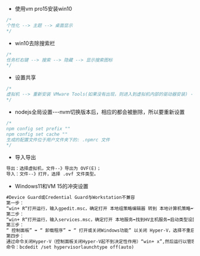 - 使用vm pro15安装win10

```js
/*
个性化 --> 主题 --> 桌面显示
*/
```

- win10去除搜索栏

```js
/*
任务栏右键 --> 搜索 --> 隐藏 --> 显示搜索图标
*/
```

- 设置共享

```js
/*
虚拟机 --> 重新安装 VMware Tools(如果没有出现，则进入到虚拟机内部的驱动器安装) --> 虚拟机 --> 设置 --> 选项 --> 共享文件夹 --> 总是启动&&在 Windows 客户机中映射为网络驱动器&&添加 --> 选择好对应的路径
*/
```

- nodejs全局设置---nvm切换版本后，相应的都会被删除，所以要重新设置

```js
/*
npm config set prefix ""
npm config set cache ""
生成的配置文件位于用户文件夹下的: .npmrc 文件
*/
```

- 导入导出

```tex
导出：选择虚拟机，文件--》导出为 OVF(E)；
导入：文件--》打开，选择 .ovf 文件类型。
```

- Windows11和VM 15的冲突设置

```tex
#Device Guard或Credential Guard与Workstation不兼容
第一步：
“win+ R“打开运行，输入gpedit.msc，确定打开 本地组策略编辑器 转到 本地计算机策略➡计算机配置➡管理模板➡系统➡Device Guard 打开 基于虚拟化的安全设置 为 “已禁用”；
第二步：
“win+ R“打开运行，输入services.msc，确定打开 本地服务➡找到HV主机服务➡启动类型设置 为 “禁用”；
第三步：
“ 控制面板” ➡ “ 卸载程序” ➡ “ 打开或关闭Windows功能” 以关闭 Hyper-V，选择不重启；
第四步：
通过命令关闭Hyper-V（控制面板关闭Hyper-V起不到决定性作用）“win+ x”,然后运行以管理员身份运行Windows Powershell (管理员)也可以选择“cmd” 以管理员身份运行
命令：bcdedit /set hypervisorlaunchtype off(auto)
```



